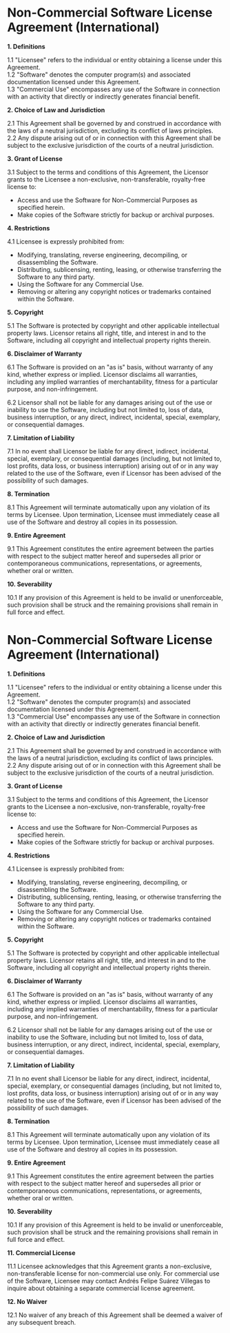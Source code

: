 # Non-Commercial Software License Agreement (International)

**1. Definitions**

1.1 "Licensee" refers to the individual or entity obtaining a license under this Agreement.  
1.2 "Software" denotes the computer program(s) and associated documentation licensed under this Agreement.  
1.3 "Commercial Use" encompasses any use of the Software in connection with an activity that directly or indirectly generates financial benefit.

**2. Choice of Law and Jurisdiction**

2.1 This Agreement shall be governed by and construed in accordance with the laws of a neutral jurisdiction, excluding its conflict of laws principles.  
2.2 Any dispute arising out of or in connection with this Agreement shall be subject to the exclusive jurisdiction of the courts of a neutral jurisdiction.

**3. Grant of License**

3.1 Subject to the terms and conditions of this Agreement, the Licensor grants to the Licensee a non-exclusive, non-transferable, royalty-free license to:
- Access and use the Software for Non-Commercial Purposes as specified herein.
- Make copies of the Software strictly for backup or archival purposes.

**4. Restrictions**

4.1 Licensee is expressly prohibited from:
- Modifying, translating, reverse engineering, decompiling, or disassembling the Software.
- Distributing, sublicensing, renting, leasing, or otherwise transferring the Software to any third party.
- Using the Software for any Commercial Use.
- Removing or altering any copyright notices or trademarks contained within the Software.

**5. Copyright**

5.1 The Software is protected by copyright and other applicable intellectual property laws. Licensor retains all right, title, and interest in and to the Software, including all copyright and intellectual property rights therein.

**6. Disclaimer of Warranty**

6.1 The Software is provided on an "as is" basis, without warranty of any kind, whether express or implied. Licensor disclaims all warranties, including any implied warranties of merchantability, fitness for a particular purpose, and non-infringement.

6.2 Licensor shall not be liable for any damages arising out of the use or inability to use the Software, including but not limited to, loss of data, business interruption, or any direct, indirect, incidental, special, exemplary, or consequential damages.

**7. Limitation of Liability**

7.1 In no event shall Licensor be liable for any direct, indirect, incidental, special, exemplary, or consequential damages (including, but not limited to, lost profits, data loss, or business interruption) arising out of or in any way related to the use of the Software, even if Licensor has been advised of the possibility of such damages.

**8. Termination**

8.1 This Agreement will terminate automatically upon any violation of its terms by Licensee. Upon termination, Licensee must immediately cease all use of the Software and destroy all copies in its possession.

**9. Entire Agreement**

9.1 This Agreement constitutes the entire agreement between the parties with respect to the subject matter hereof and supersedes all prior or contemporaneous communications, representations, or agreements, whether oral or written.

**10. Severability**

10.1 If any provision of this Agreement is held to be invalid or unenforceable, such provision shall be struck and the remaining provisions shall remain in full force and effect.

# Non-Commercial Software License Agreement (International)

**1. Definitions**

1.1 "Licensee" refers to the individual or entity obtaining a license under this Agreement.  
1.2 "Software" denotes the computer program(s) and associated documentation licensed under this Agreement.  
1.3 "Commercial Use" encompasses any use of the Software in connection with an activity that directly or indirectly generates financial benefit.

**2. Choice of Law and Jurisdiction**

2.1 This Agreement shall be governed by and construed in accordance with the laws of a neutral jurisdiction, excluding its conflict of laws principles.  
2.2 Any dispute arising out of or in connection with this Agreement shall be subject to the exclusive jurisdiction of the courts of a neutral jurisdiction.

**3. Grant of License**

3.1 Subject to the terms and conditions of this Agreement, the Licensor grants to the Licensee a non-exclusive, non-transferable, royalty-free license to:
- Access and use the Software for Non-Commercial Purposes as specified herein.
- Make copies of the Software strictly for backup or archival purposes.

**4. Restrictions**

4.1 Licensee is expressly prohibited from:
- Modifying, translating, reverse engineering, decompiling, or disassembling the Software.
- Distributing, sublicensing, renting, leasing, or otherwise transferring the Software to any third party.
- Using the Software for any Commercial Use.
- Removing or altering any copyright notices or trademarks contained within the Software.

**5. Copyright**

5.1 The Software is protected by copyright and other applicable intellectual property laws. Licensor retains all right, title, and interest in and to the Software, including all copyright and intellectual property rights therein.

**6. Disclaimer of Warranty**

6.1 The Software is provided on an "as is" basis, without warranty of any kind, whether express or implied. Licensor disclaims all warranties, including any implied warranties of merchantability, fitness for a particular purpose, and non-infringement.

6.2 Licensor shall not be liable for any damages arising out of the use or inability to use the Software, including but not limited to, loss of data, business interruption, or any direct, indirect, incidental, special, exemplary, or consequential damages.

**7. Limitation of Liability**

7.1 In no event shall Licensor be liable for any direct, indirect, incidental, special, exemplary, or consequential damages (including, but not limited to, lost profits, data loss, or business interruption) arising out of or in any way related to the use of the Software, even if Licensor has been advised of the possibility of such damages.

**8. Termination**

8.1 This Agreement will terminate automatically upon any violation of its terms by Licensee. Upon termination, Licensee must immediately cease all use of the Software and destroy all copies in its possession.

**9. Entire Agreement**

9.1 This Agreement constitutes the entire agreement between the parties with respect to the subject matter hereof and supersedes all prior or contemporaneous communications, representations, or agreements, whether oral or written.

**10. Severability**

10.1 If any provision of this Agreement is held to be invalid or unenforceable, such provision shall be struck and the remaining provisions shall remain in full force and effect.

**11. Commercial License**

11.1 Licensee acknowledges that this Agreement grants a non-exclusive, non-transferable license for non-commercial use only. For commercial use of the Software, Licensee may contact Andrés Felipe Suárez Villegas to inquire about obtaining a separate commercial license agreement.

**12. No Waiver**

12.1 No waiver of any breach of this Agreement shall be deemed a waiver of any subsequent breach.
